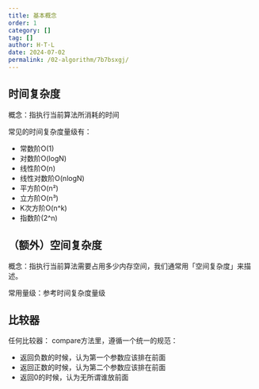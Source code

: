 ```yaml
---
title: 基本概念
order: 1
category: []
tag: []
author: H·T·L
date: 2024-07-02
permalink: /02-algorithm/7b7bsxgj/
---
```

## 时间复杂度

概念：指执行当前算法所消耗的时间

常见的时间复杂度量级有：

- 常数阶O(1)
- 对数阶O(logN)
- 线性阶O(n)
- 线性对数阶O(nlogN)
- 平方阶O(n²)
- 立方阶O(n³)
- K次方阶O(n^k)
- 指数阶(2^n)



## （额外）空间复杂度

概念：指执行当前算法需要占用多少内存空间，我们通常用「空间复杂度」来描述。

常用量级：参考时间复杂度量级







## 比较器

任何比较器：
compare方法里，遵循一个统一的规范：

- 返回负数的时候，认为第一个参数应该排在前面
- 返回正数的时候，认为第二个参数应该排在前面
- 返回0的时候，认为无所谓谁放前面



